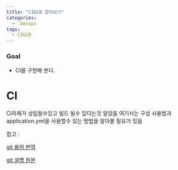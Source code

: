 ```yaml
---
title: "CI&CD 알아보기"
categories:
  -  Devops
tags:
  - CI&CD
---
```



### Goal
 * CI를 구현해 본다.



# CI

Ci자체가 성립될수있고 빌드 될수 있다는것 알았음 여기서는 구성 사용법과 application.yml을 사용할수 있는 방법을 알아볼 필요가 있음




참고 :

[git 용어 번역](https://dgahn.tistory.com/m/16)

[git 설명 원본](https://wbluke.tistory.com/39?category=418851)





